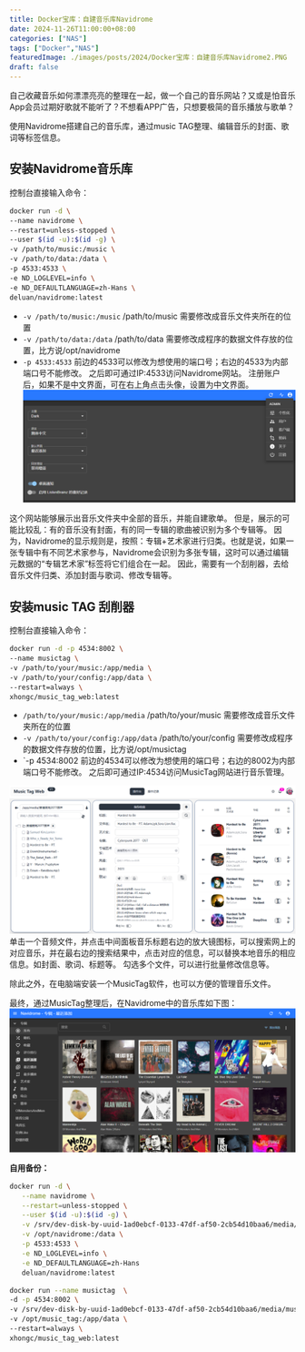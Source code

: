 ```yaml
---
title: Docker宝库：自建音乐库Navidrome
date: 2024-11-26T11:00:00+08:00
categories: ["NAS"]
tags: ["Docker","NAS"]
featuredImage: ./images/posts/2024/Docker宝库：自建音乐库Navidrome2.PNG
draft: false
---
```



自己收藏音乐如何漂漂亮亮的整理在一起，做一个自己的音乐网站？又或是怕音乐App会员过期好歌就不能听了？不想看APP广告，只想要极简的音乐播放与歌单？

使用Navidrome搭建自己的音乐库，通过music TAG整理、编辑音乐的封面、歌词等标签信息。

## 安装Navidrome音乐库
控制台直接输入命令：
```bash
docker run -d \
--name navidrome \
--restart=unless-stopped \
--user $(id -u):$(id -g) \
-v /path/to/music:/music \
-v /path/to/data:/data \
-p 4533:4533 \
-e ND_LOGLEVEL=info \
-e ND_DEFAULTLANGUAGE=zh-Hans \
deluan/navidrome:latest
```
+ `-v /path/to/music:/music`  /path/to/music 需要修改成音乐文件夹所在的位置
+ `-v /path/to/data:/data` /path/to/data 需要修改成程序的数据文件存放的位置，比方说/opt/navidrome
+ `-p 4533:4533` 前边的4533可以修改为想使用的端口号；右边的4533为内部端口号不能修改。
之后即可通过IP:4533访问Navidrome网站。
注册账户后，如果不是中文界面，可在右上角点击头像，设置为中文界面。
![设置中文](./images/posts/2024/Docker宝库：自建音乐库Navidrome1.PNG)

这个网站能够展示出音乐文件夹中全部的音乐，并能自建歌单。
但是，展示的可能比较乱：有的音乐没有封面，有的同一专辑的歌曲被识别为多个专辑等。
因为，Navidrome的显示规则是，按照：专辑+艺术家进行归类。也就是说，如果一张专辑中有不同艺术家参与，Navidrome会识别为多张专辑，这时可以通过编辑元数据的“专辑艺术家”标签将它们组合在一起。
因此，需要有一个刮削器，去给音乐文件归类、添加封面与歌词、修改专辑等。

## 安装music TAG 刮削器
控制台直接输入命令：
```bash
docker run -d -p 4534:8002 \
--name musictag \
-v /path/to/your/music:/app/media \
-v /path/to/your/config:/app/data \
--restart=always \
xhongc/music_tag_web:latest
```
+ `/path/to/your/music:/app/media`  /path/to/your/music 需要修改成音乐文件夹所在的位置
+ `-v /path/to/your/config:/app/data` /path/to/your/config 需要修改成程序的数据文件存放的位置，比方说/opt/musictag
+ `-p 4534:8002 前边的4534可以修改为想使用的端口号；右边的8002为内部端口号不能修改。
之后即可通过IP:4534访问MusicTag网站进行音乐管理。

![MusicTag](./images/posts/2024/Docker宝库：自建音乐库Navidrome3.PNG)
单击一个音频文件，并点击中间面板音乐标题右边的放大镜图标，可以搜索网上的对应音乐，并在最右边的搜索结果中，点击对应的信息，可以替换本地音乐的相应信息。如封面、歌词、标题等。
勾选多个文件，可以进行批量修改信息等。

除此之外，在电脑端安装一个MusicTag软件，也可以方便的管理音乐文件。

最终，通过MusicTag整理后，在Navidrome中的音乐库如下图：
![Navidrome](./images/posts/2024/Docker宝库：自建音乐库Navidrome2.PNG)


**自用备份：**

```bash
docker run -d \
   --name navidrome \
   --restart=unless-stopped \
   --user $(id -u):$(id -g) \
   -v /srv/dev-disk-by-uuid-1ad0ebcf-0133-47df-af50-2cb54d10baa6/media/music:/music \
   -v /opt/navidrome:/data \
   -p 4533:4533 \
   -e ND_LOGLEVEL=info \
   -e ND_DEFAULTLANGUAGE=zh-Hans
   deluan/navidrome:latest
```

```bash
docker run --name musictag  \
-d -p 4534:8002 \
-v /srv/dev-disk-by-uuid-1ad0ebcf-0133-47df-af50-2cb54d10baa6/media/music:/app/media \
-v /opt/music_tag:/app/data \
--restart=always \
xhongc/music_tag_web:latest
```
